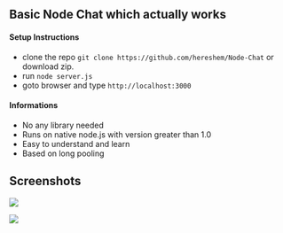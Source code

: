 ## Basic Node Chat which actually works

#### Setup Instructions
- clone the repo `git clone https://github.com/hereshem/Node-Chat` or download zip.
- run `node server.js`
- goto browser and type `http://localhost:3000`


#### Informations
- No any library needed
- Runs on native node.js with version greater than 1.0
- Easy to understand and learn
- Based on long pooling

## Screenshots
![](welcome.png)

![](chat.png)
